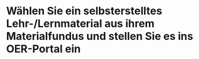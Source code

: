 # Wählen Sie ein selbsterstelltes Lehr-/Lernmaterial aus ihrem Materialfundus und stellen Sie es ins OER-Portal ein

